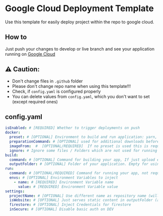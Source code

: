 # Google Cloud Deployment Template

Use this template for easily deploy project within the repo to google cloud.

## How to

Just push your changes to develop or live branch and see your application 
running on [Google Cloud](https://console.cloud.google.com/kubernetes/ingresses?project=brdata-dev&supportedpurview=project&pageState=(%22savedViews%22:(%22i%22:%220ccc310c55074400ad028e9f7cc3f960%22,%22c%22:%5B%5D,%22n%22:%5B%5D)))

## ⚠️ Caution:

- Don't change files in `.github` folder
- Please don't change repo name when using this template!!!
- Check, if `config.yaml` is configured properly
- You can delete values from `config.yaml`, which you don't want to set (except required ones)

## config.yaml

```yaml
isEnabled: # [REQUIRED] Whether to trigger deployments on push
docker:
  preset: # [OPTIONAL] Environment to build and run application: yarn, java, python
  preparationCommand: # [OPTIONAL] used for additional downloads before building and running your app
  imageFrom:  #  [OPTIONAL/REQUIRED]  If no preset is used this is required
  ignore: # Ignore some files / Folders which are not used for running the app
build:
  command: # [OPTIONAL] Command for building your app, If just upload eg. static files, this can be skipped -- If isWebsite is true, just node runtime is available
  outputFolder: # [OPTIONAL] Folder of your application. Empty for using all of root folder. If set, all other folders/files will be ignored
run:
  command: # [OPTIONAL/REQUIRED] Command for running your app, not required if isWebsite
  envs: # [OPTIONAL] Environment Variables to inject
    - name: # [REQUIRED] Environment Variable name
      value: # [REQUIRED] Environment Variable value
settings:
  projectName: # [OPTIONAL] Use different name as repository name (will be linked to repoName within metaData to prevent multiple project with same name)
  isWebsite: # [OPTIONAL] Just serves static content in outputFolder (absolute path) or root folder (if no outputPath is defined)
  firestore: # [OPTIONAL] Inject Credentials for firestore
  inSecure: # [OPTIONAL] Disable basic auth on DEV
```
